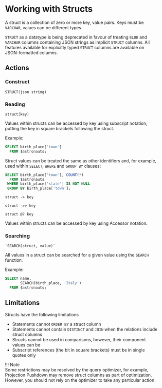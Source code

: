 # Working with Structs

A struct is a collection of zero or more key, value pairs. Keys must be `VARCHAR`, values can be different types.

`STRUCT` as a datatype is being deprecated in favour of treating `BLOB` and `VARCHAR` columns containing JSON strings as implicit `STRUCT` columns. All features available for explicitly typed `STRUCT` columns are available on JSON-formatted columns.

## Actions

### Construct

~~~
STRUCT(json string)
~~~

### Reading

~~~
struct[key]
~~~

Values within structs can be accessed by key using subscript notation, putting the key in square brackets following the struct.

Example:

~~~sql
SELECT birth_place['town']
  FROM $astronauts;
~~~

Struct values can be treated the same as other identifiers and, for example, used within `SELECT`, `WHERE` and `GROUP BY` clauses:

~~~sql
SELECT birth_place['town'], COUNT(*)
  FROM $astronauts
 WHERE birth_place['state'] IS NOT NULL
 GROUP BY birth_place['town'];
~~~

~~~
struct -> key
~~~

~~~
struct ->> key
~~~

~~~
struct @? key
~~~

Values within structs can be accessed by key using Accessor notation.

### Searching

~~~
`SEARCH(struct, value)`
~~~

All values in a struct can be searched for a given value using the `SEARCH` function.

Example:

~~~sql
SELECT name,
       SEARCH(birth_place, 'Italy')
  FROM $astronauts;
~~~

## Limitations

Structs have the following limitations

- Statements cannot `ORDER BY` a struct column
- Statements cannot contain `DISTINCT` and `JOIN` when the relations include struct columns
- Structs cannot be used in comparisons, however, their component values can be
- Subscript references (the bit in square brackets) must be in single quotes only

!!! Note  
    Some restrictions may be resolved by the query optimizer, for example, Projection Pushdown may remove struct columns as part of optimization. However, you should not rely on the optimizer to take any particular action.